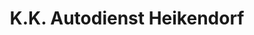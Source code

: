 ---
title: "K.K. Autodienst Heikendorf"
url: /heikendorf/k-k-autodienst-heikendorf/
shop: Autowerkstatt
---